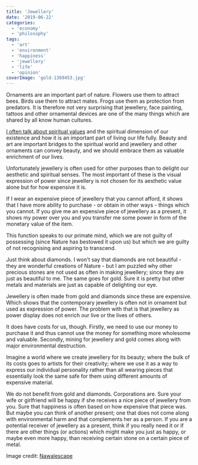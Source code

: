 ```yaml
---
title: 'Jewellery'
date: '2019-06-22'
categories:
  - 'economy'
  - 'philosophy'
tags:
  - 'art'
  - 'environment'
  - 'happiness'
  - 'jewellery'
  - 'life'
  - 'opinion'
coverImage: 'gold-1369453.jpg'
---
```


Ornaments are an important part of nature. Flowers use them to attract bees. Birds use them to attract mates. Frogs use them as protection from predators. It is therefore not very surprising that jewellery, face painting, tattoos and other ornamental devices are one of the many things which are shared by all know human cultures.

[I often talk about spiritual values](https://maxrohde.com/2019/04/19/practices-for-enlightenment/) and the spiritual dimension of our existence and how it is an important part of living our life fully. Beauty and art are important bridges to the spiritual world and jewellery and other ornaments can convey beauty, and we should embrace them as valuable enrichment of our lives.

Unfortunately jewellery is often used for other purposes than to delight our aesthetic and spiritual senses. The most important of these is the visual expression of power since jewellery is not chosen for its aesthetic value alone but for how expensive it is.

If I wear an expensive piece of jewellery that you cannot afford, it shows that I have more ability to purchase - or obtain in other ways - things which you cannot. If you give me an expensive piece of jewellery as a present, it shows my power over you and you transfer me some power in form of the monetary value of the item.

This function speaks to our primate mind, which we are not guilty of possessing (since Nature has bestowed it upon us) but which we are guilty of not recognising and aspiring to transcend.

Just think about diamonds. I won't say that diamonds are not beautiful - they are wonderful creations of Nature - but I am puzzled why other precious stones are not used as often in making jewellery; since they are just as beautiful to me. The same goes for gold. Sure it is pretty but other metals and materials are just as capable of delighting our eye.

Jewellery is often made from gold and diamonds since these are expensive. Which shows that the contemporary jewellery is often not in ornament but used as expression of power. The problem with that is that jewellery as power display does not enrich our live or the lives of others.

It does have costs for us, though. Firstly, we need to use our money to purchase it and thus cannot use the money for something more wholesome and valuable. Secondly, mining for jewellery and gold comes along with major environmental destruction.

Imagine a world where we create jewellery for its beauty; where the bulk of its costs goes to artists for their creativity; where we use it as a way to express our individual personality rather than all wearing pieces that essentially look the same safe for them using different amounts of expensive material.

We do not benefit from gold and diamonds. Corporations are. Sure your wife or girlfriend will be happy if she receives a nice piece of jewellery from you. Sure that happiness is often based on how expensive that piece was. But maybe you can think of another present; one that does not come along with environmental harm and that complements her as a person. If you are a potential receiver of jewellery as a present, think if you really need it or if there are other things (or actions) which might make you just as happy, or maybe even more happy, than receiving certain stone on a certain piece of metal.

Image credit: [Nawalescape](https://pixabay.com/photos/gold-bahraini-gold-bahrain-jewelry-1369453/)
